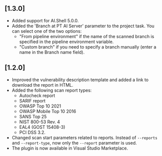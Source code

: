 ## [1.3.0]

- Added support for AI.Shell 5.0.0.
- Added the 'Branch at PT AI Server' parameter to the project task. You can select one of the two options:
    - "From pipeline environment" if the name of the scanned branch is specified in the pipeline environment variable.
    - "Custom branch" if you need to specify a branch manually (enter a name in the Branch name field).

## [1.2.0]

- Improved the vulnerability description template and added a link to download the report in HTML.
- Added the following scan report types:
    - Autocheck report
    - SARIF report
    - OWASP Top 10 2021
    - OWASP Mobile Top 10 2016
    - SANS Top 25
    - NIST 800-53 Rev. 4
    - EAL4 (GOST 15408-3)
    - PCI DSS 3.2.
- Changed scan start parameters related to reports. Instead of `--reports` and `--report-type`, now only the `--report` parameter is used.
- The plugin is now available in Visual Studio Marketplace.
